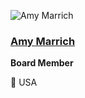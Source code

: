 ![Amy Marrich](https://github.com/chaoss/community/blob/main/governance/board/images/amy-marrich.jpg)

### [Amy Marrich](https://www.linkedin.com/in/amy-marrich-57917a1/)
**Board Member**

📍 USA
